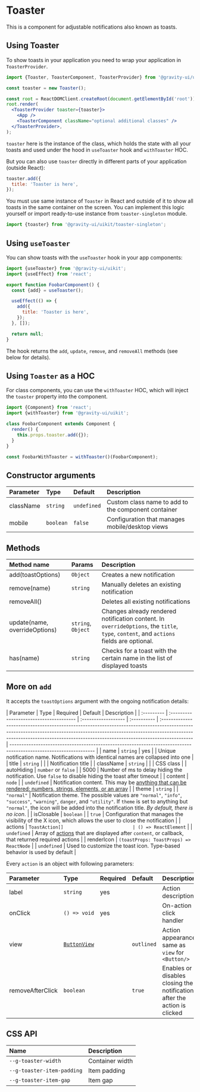 <!--GITHUB_BLOCK-->

# Toaster

<!--/GITHUB_BLOCK-->

This is a component for adjustable notifications also known as toasts.

## Using Toaster

To show toasts in your application you need to wrap your application in `ToasterProvider`.

```jsx
import {Toaster, ToasterComponent, ToasterProvider} from '@gravity-ui/uikit';

const toaster = new Toaster();

const root = ReactDOMClient.createRoot(document.getElementById('root'));
root.render(
  <ToasterProvider toaster={toaster}>
    <App />
    <ToasterComponent className="optional additional classes" />
  </ToasterProvider>,
);
```

`toaster` here is the instance of the class, which holds the state with all your toasts and used under the hood in `useToaster` hook and `withToaster` HOC.

But you can also use `toaster` directly in different parts of your application (outside React):

```js
toaster.add({
  title: 'Toaster is here',
});
```

You must use same instance of `Toaster` in React and outside of it to show all toasts in the same container on the screen.
You can implement this logic yourself or import ready-to-use instance from `toaster-singleton` module.

```js
import {toaster} from '@gravity-ui/uikit/toaster-singleton';
```

## Using `useToaster`

You can show toasts with the `useToaster` hook in your app components:

```jsx
import {useToaster} from '@gravity-ui/uikit';
import {useEffect} from 'react';

export function FoobarComponent() {
  const {add} = useToaster();

  useEffect(() => {
    add({
      title: 'Toaster is here',
    });
  }, []);

  return null;
}
```

The hook returns the `add`, `update`, `remove`, and `removeAll` methods (see below for details).

## Using `Toaster` as a HOC

For class components, you can use the `withToaster` HOC, which will inject the `toaster` property into the component.

```jsx
import {Component} from 'react';
import {withToaster} from '@gravity-ui/uikit';

class FoobarComponent extends Component {
  render() {
    this.props.toaster.add({});
  }
}

const FoobarWithToaster = withToaster()(FoobarComponent);
```

## Constructor arguments

| Parameter | Type      | Default     | Description                                         |
| :-------- | :-------- | :---------- | :-------------------------------------------------- |
| className | `string`  | `undefined` | Custom class name to add to the component container |
| mobile    | `boolean` | `false`     | Configuration that manages mobile/desktop views     |

## Methods

| Method name                   | Params             | Description                                                                                                                             |
| :---------------------------- | :----------------- | :-------------------------------------------------------------------------------------------------------------------------------------- |
| add(toastOptions)             | `Object`           | Creates a new notification                                                                                                              |
| remove(name)                  | `string`           | Manually deletes an existing notification                                                                                               |
| removeAll()                   |                    | Deletes all existing notifications                                                                                                      |
| update(name, overrideOptions) | `string`, `Object` | Changes already rendered notification content. In `overrideOptions`, the `title`, `type`, `content`, and `actions` fields are optional. |
| has(name)                     | `string`           | Checks for a toast with the certain name in the list of displayed toasts                                                                |

## More on `add`

It accepts the `toastOptions` argument with the ongoing notification details:

| Parameter  | Type                                    | Required            | Default     | Description                                                                                                                                                                                                                                              |
| :--------- | :-------------------------------------- | :------------------ | :---------- | :------------------------------------------------------------------------------------------------------------------------------------------------------------------------------------------------------------------------------------------------------- | ----------------------------------------------------------------------------------------------------------------- |
| name       | `string`                                | yes                 |             | Unique notification name. Notifications with identical names are collapsed into one                                                                                                                                                                      |
| title      | `string`                                |                     |             | Notification title                                                                                                                                                                                                                                       |
| className  | `string`                                |                     |             | CSS class                                                                                                                                                                                                                                                |
| autoHiding | `number` or `false`                     |                     | 5000        | Number of ms to delay hiding the notification. Use `false` to disable hiding the toast after timeout                                                                                                                                                     |
| content    | `node`                                  |                     | `undefined` | Notification content. This may be [anything that can be rendered: numbers, strings, elements, or an array](https://reactjs.org/docs/typechecking-with-proptypes.html#proptypes)                                                                          |
| theme      | `string`                                |                     | `"normal"`  | Notification theme. The possible values are `"normal"`, `"info"`, `"success"`, `"warning"`, `danger`, and `"utility"`. If `theme` is set to anything but `"normal"`, the icon will be added into the notification title. _By default, there is no icon_. |
| isClosable | `boolean`                               |                     | `true`      | Configuration that manages the visibility of the X icon, which allows the user to close the notification                                                                                                                                                 |
| actions    | `ToastAction[]                          | () => ReactElement` |             | `undefined`                                                                                                                                                                                                                                              | Array of [actions](./types.ts#L9) that are displayed after `content`, or callback, that returned required actions |
| renderIcon | `(toastProps: ToastProps) => ReactNode` |                     | `undefined` | Used to customize the toast icon. Type-based behavior is used by default                                                                                                                                                                                 |

Every `action` is an object with following parameters:

| Parameter        | Type                                      | Required | Default    | Description                                                              |
| :--------------- | :---------------------------------------- | :------- | :--------- | :----------------------------------------------------------------------- |
| label            | `string`                                  | yes      |            | Action description                                                       |
| onClick          | `() => void`                              | yes      |            | On-action click handler                                                  |
| view             | [`ButtonView`](../Button/README.md#props) |          | `outlined` | Action appearance, same as `view` for `<Button/>`                        |
| removeAfterClick | `boolean`                                 |          | `true`     | Enables or disables closing the notification after the action is clicked |

## CSS API

| Name                       | Description     |
| :------------------------- | :-------------- |
| `--g-toaster-width`        | Container width |
| `--g-toaster-item-padding` | Item padding    |
| `--g-toaster-item-gap`     | Item gap        |
